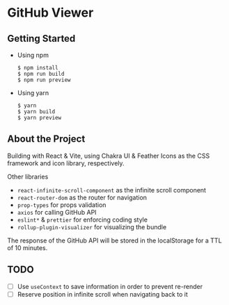 # GitHub Viewer

## Getting Started

- Using npm
  ```shell
  $ npm install
  $ npm run build
  $ npm run preview
  ```
- Using yarn
  ```shell
  $ yarn
  $ yarn build
  $ yarn preview
  ```

## About the Project

Building with React & Vite, using Chakra UI & Feather Icons as the CSS framework and icon library, respectively.

Other libraries
- `react-infinite-scroll-component` as the infinite scroll component
- `react-router-dom` as the router for navigation
- `prop-types` for props validation
- `axios` for calling GitHub API
- `eslint*` & `prettier` for enforcing coding style
- `rollup-plugin-visualizer` for visualizing the bundle

The response of the GitHub API will be stored in the localStorage for a TTL of 10 minutes.

## TODO

- [ ] Use `useContext` to save information in order to prevent re-render
- [ ] Reserve position in infinite scroll when navigating back to it
